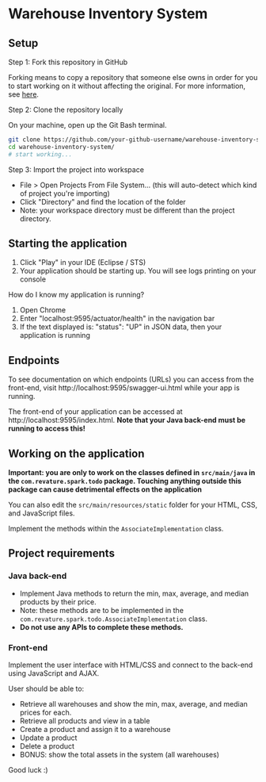 # Warehouse Inventory System

## Setup
Step 1: Fork this repository in GitHub

Forking means to copy a repository that someone else owns in order for you to start 
working on it without affecting the original. For more information, see 
[here](https://help.github.com/articles/fork-a-repo/).

Step 2: Clone the repository locally

On your machine, open up the Git Bash terminal.
```bash
git clone https://github.com/your-github-username/warehouse-inventory-system.git
cd warehouse-inventory-system/
# start working...
```

Step 3: Import the project into workspace
* File > Open Projects From File System... (this will auto-detect which kind of project you're importing)
* Click "Directory" and find the location of the folder
* Note: your workspace directory must be different than the project directory.

## Starting the application
1. Click "Play" in your IDE (Eclipse / STS)
2. Your application should be starting up. You will see logs printing on your console

How do I know my application is running?
1. Open Chrome
2. Enter "localhost:9595/actuator/health" in the navigation bar
3. If the text displayed is: "status": "UP" in JSON data, then your application is running

## Endpoints
To see documentation on which endpoints (URLs) you can access from the front-end, 
visit http://localhost:9595/swagger-ui.html while your app is running.

The front-end of your application can be accessed at http://localhost:9595/index.html.
**Note that your Java back-end must be running to access this!**

## Working on the application
**Important: you are only to work on the classes defined in `src/main/java` in the `com.revature.spark.todo` package. 
Touching anything outside this package can cause detrimental effects on the application**

You can also edit the `src/main/resources/static` folder for your HTML, CSS, and JavaScript files.

Implement the methods within the `AssociateImplementation` class.

## Project requirements
### Java back-end
* Implement Java methods to return the min, max, average, and median products by their price.
* Note: these methods are to be implemented in the `com.revature.spark.todo.AssociateImplementation` class.
* **Do not use any APIs to complete these methods.**

### Front-end
Implement the user interface with HTML/CSS and connect to the back-end using JavaScript and AJAX.

User should be able to: 
* Retrieve all warehouses and show the min, max, average, and median prices for each.
* Retrieve all products and view in a table
* Create a product and assign it to a warehouse
* Update a product
* Delete a product
* BONUS: show the total assets in the system (all warehouses)

Good luck :)
